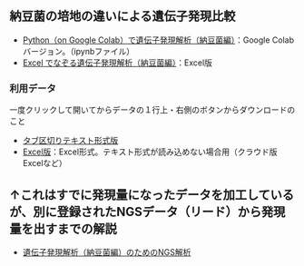 ## 納豆菌の培地の違いによる遺伝子発現比較
- [Python（on Google Colab）で遺伝子発現解析（納豆菌編）](./expNattoByPythonOnColab.ipynb)：Google Colabバージョン。（ipynbファイル）
- [Excel でなぞる遺伝子発現解析（納豆菌編）](./expNattoByExcel.md)：Excel版

### 利用データ
一度クリックして開いてからデータの１行上・右側のボタンからダウンロードのこと
- [タブ区切りテキスト形式版](Bsubtilis_exp.for_lec.0613.txt)
- [Excel版](Bsubtilis_exp.for_lec.0614.xlsx)：Excel形式。テキスト形式が読み込めない場合用（クラウド版Excelなど）

## ↑これはすでに発現量になったデータを加工しているが、別に登録されたNGSデータ（リード）から発現量を出すまでの解説
- [遺伝子発現解析（納豆菌編）のためのNGS解析](ngsNatto.md)
